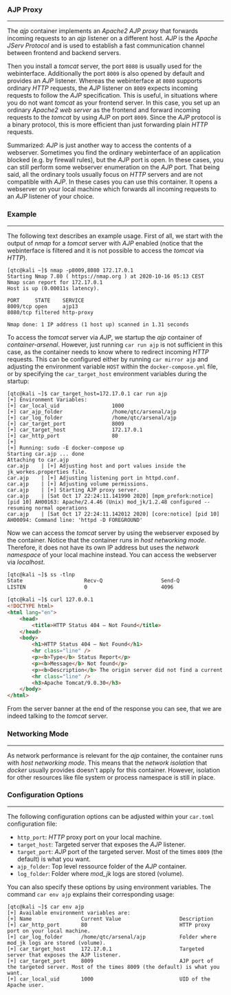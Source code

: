 ### AJP Proxy

----

The *ajp* container implements an *Apache2 AJP proxy* that forwards incoming requests to an *ajp* listener
on a different host. *AJP* is the *Apache JServ Protocol* and is used to establish a fast communication
channel between frontend and backend servers.

Then you install a *tomcat* server, the port ``8080`` is usually used for the webinterface. Additionally
the port ``8009`` is also opened by default and provides an *AJP* listener. Whereas the webinterface at ``8080``
supports ordinary *HTTP* requests, the *AJP* listener on ``8009`` expects incoming requests to follow the
*AJP* specification. This is useful, in situations where you do not want *tomcat* as your frontend server.
In this case, you set up an ordinary *Apache2 web server* as the frontend and forward incoming requests to the
*tomcat* by using *AJP* on port ``8009``. Since the *AJP* protocol is a binary protocol, this is more efficient
than just forwarding plain *HTTP* requests.

Summarized: *AJP* is just another way to access the contents of a webserver. Sometimes you find the ordinary
webinterface of an application blocked (e.g. by firewall rules), but the *AJP* port is open. In these cases,
you can still perform some webserver enumeration on the *AJP* port.
That being said, all the ordinary tools usually focus on *HTTP* servers and are not compatible with *AJP*.
In these cases you can use this container. It opens a webserver on your local machine which forwards all
incoming requests to an *AJP* listener of your choice.


### Example

----

The following text describes an example usage. First of all, we start with the output of *nmap* for a *tomcat*
server with *AJP* enabled (notice that the webinterface is filtered and it is not possible to access the
*tomcat* via *HTTP*).

```console
[qtc@kali ~]$ nmap -p8009,8080 172.17.0.1
Starting Nmap 7.80 ( https://nmap.org ) at 2020-10-16 05:13 CEST
Nmap scan report for 172.17.0.1
Host is up (0.00011s latency).

PORT     STATE    SERVICE
8009/tcp open     ajp13
8080/tcp filtered http-proxy

Nmap done: 1 IP address (1 host up) scanned in 1.31 seconds
```

To access the *tomcat* server via *AJP*, we startup the *ajp* container of *container-arsenal*. However,
just running ``car run ajp`` is not sufficient in this case, as the container needs to know where to
redirect incoming *HTTP* requests. This can be configured either by running ``car mirror ajp`` and adjusting
the environment variable ``HOST`` within the ``docker-compose.yml`` file, or by specifying
the ``car_target_host`` environment variables during the startup:

```console
[qtc@kali ~]$ car_target_host=172.17.0.1 car run ajp
[+] Environment Variables:
[+]	car_local_uid                 1000
[+]	car_ajp_folder                /home/qtc/arsenal/ajp
[+]	car_log_folder                /home/qtc/arsenal/ajp
[+]	car_target_port               8009
[+]	car_target_host               172.17.0.1
[+]	car_http_port                 80
[+] 
[+] Running: sudo -E docker-compose up
Starting car.ajp ... done
Attaching to car.ajp
car.ajp    | [+] Adjusting host and port values inside the jk_workes.properties file.
car.ajp    | [+] Adjusting listening port in httpd.conf.
car.ajp    | [+] Adjusting volume permissions.
car.ajp    | [+] Starting AJP proxy server.
car.ajp    | [Sat Oct 17 22:24:11.141990 2020] [mpm_prefork:notice] [pid 10] AH00163: Apache/2.4.46 (Unix) mod_jk/1.2.48 configured -- resuming normal operations
car.ajp    | [Sat Oct 17 22:24:11.142012 2020] [core:notice] [pid 10] AH00094: Command line: 'httpd -D FOREGROUND'
```

Now we can access the *tomcat* server by using the webserver exposed by the container. Notice that the container runs in *host networking mode*. Therefore,
it does not have its own IP address but uses the *network namespace* of your local machine instead. You can access the webserver via *localhost*.

```html
[qtc@kali ~]$ ss -tlnp
State                    Recv-Q                   Send-Q                                     Local Address:Port                                       Peer Address:Port                   Process
LISTEN                   0                        4096                                           127.0.0.1:80                                              0.0.0.0:*

[qtc@kali ~]$ curl 127.0.0.1
<!DOCTYPE html>
<html lang="en">
    <head>
        <title>HTTP Status 404 – Not Found</title>
    </head>
    <body>
        <h1>HTTP Status 404 – Not Found</h1>
        <hr class="line" />
        <p><b>Type</b> Status Report</p>
        <p><b>Message</b> Not found</p>
        <p><b>Description</b> The origin server did not find a current representation for the target resource or is not willing to disclose that one exists.</p>
        <hr class="line" />
        <h3>Apache Tomcat/9.0.30</h3>
    </body>
</html>
```

From the server banner at the end of the response you can see, that we are indeed talking to the *tomcat* server.


### Networking Mode

----

As network performance is relevant for the *ajp* container, the container runs with *host networking mode*. This means that the *network isolation* that *docker*
usually provides doesn't apply for this container. However, isolation for other resources like file system or process namespace is still in place.


### Configuration Options

----

The following configuration options can be adjusted within your ``car.toml`` configuration file:

* ``http_port``: *HTTP* proxy port on your local machine.
* ``target_host``: Targeted server that exposes the *AJP* listener.
* ``target_port``: *AJP* port of the targeted server. Most of the times ``8009`` (the default) is what you want.
* ``ajp_folder``: Top level ressource folder of the *AJP* container.
* ``log_folder``: Folder where *mod_jk* logs are stored (volume).

You can also specify these options by using environment variables. The command ``car env ajp`` explains their corresponding usage:

```console
[qtc@kali ~]$ car env ajp
[+] Available environment variables are:
[+] Name                Current Value                   Description
[+] car_http_port       80                              HTTP proxy port on your local machine.
[+] car_log_folder      /home/qtc/arsenal/ajp           Folder where mod_jk logs are stored (volume).
[+] car_target_host     172.17.0.1                      Targeted server that exposes the AJP listener.
[+] car_target_port     8009                            AJP port of the targeted server. Most of the times 8009 (the default) is what you want.
[+] car_local_uid       1000                            UID of the Apache user.
```
